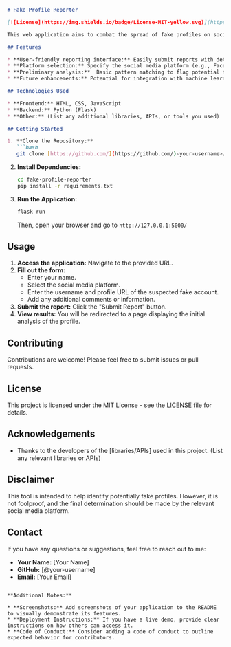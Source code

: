 ```markdown
# Fake Profile Reporter

[![License](https://img.shields.io/badge/License-MIT-yellow.svg)](https://opensource.org/licenses/MIT)

This web application aims to combat the spread of fake profiles on social media platforms. It allows users to easily report suspicious accounts and provides a basic analysis of the reported profile.

## Features

* **User-friendly reporting interface:** Easily submit reports with details about the fake profile.
* **Platform selection:** Specify the social media platform (e.g., Facebook, Instagram, Twitter) where the fake profile exists.
* **Preliminary analysis:**  Basic pattern matching to flag potential fake profiles.
* **Future enhancements:** Potential for integration with machine learning models and browser extensions for more comprehensive analysis and reporting.

## Technologies Used

* **Frontend:** HTML, CSS, JavaScript
* **Backend:** Python (Flask)
* **Other:** (List any additional libraries, APIs, or tools you used)

## Getting Started

1. **Clone the Repository:**
   ```bash
   git clone [https://github.com/](https://github.com/)<your-username>/fake-profile-reporter.git
   ```

2. **Install Dependencies:**
   ```bash
   cd fake-profile-reporter
   pip install -r requirements.txt
   ```

3. **Run the Application:**
   ```bash
   flask run
   ```
   Then, open your browser and go to `http://127.0.0.1:5000/`

## Usage

1. **Access the application:** Navigate to the provided URL.
2. **Fill out the form:**
   * Enter your name.
   * Select the social media platform.
   * Enter the username and profile URL of the suspected fake account.
   * Add any additional comments or information.
3. **Submit the report:** Click the "Submit Report" button.
4. **View results:** You will be redirected to a page displaying the initial analysis of the profile.

## Contributing

Contributions are welcome! Please feel free to submit issues or pull requests.

## License

This project is licensed under the MIT License - see the [LICENSE](LICENSE) file for details.

## Acknowledgements

* Thanks to the developers of the [libraries/APIs] used in this project. (List any relevant libraries or APIs)

## Disclaimer

This tool is intended to help identify potentially fake profiles. However, it is not foolproof, and the final determination should be made by the relevant social media platform.

## Contact

If you have any questions or suggestions, feel free to reach out to me:

* **Your Name:** [Your Name]
* **GitHub:** [@your-username]
* **Email:** [Your Email]
```

**Additional Notes:**

* **Screenshots:** Add screenshots of your application to the README to visually demonstrate its features.
* **Deployment Instructions:** If you have a live demo, provide clear instructions on how others can access it.
* **Code of Conduct:** Consider adding a code of conduct to outline expected behavior for contributors.
